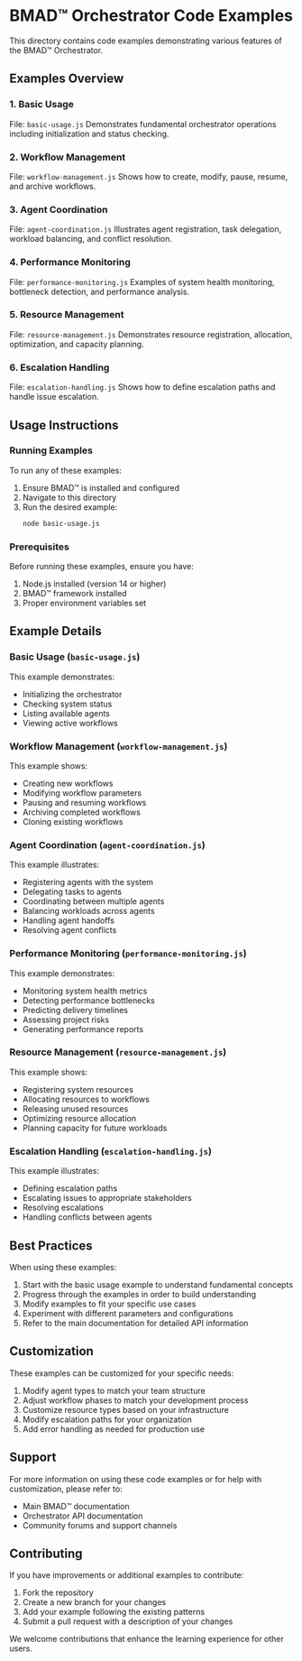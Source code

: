 # BMAD™ Orchestrator Code Examples

This directory contains code examples demonstrating various features of the BMAD™ Orchestrator.

## Examples Overview

### 1. Basic Usage
File: `basic-usage.js`
Demonstrates fundamental orchestrator operations including initialization and status checking.

### 2. Workflow Management
File: `workflow-management.js`
Shows how to create, modify, pause, resume, and archive workflows.

### 3. Agent Coordination
File: `agent-coordination.js`
Illustrates agent registration, task delegation, workload balancing, and conflict resolution.

### 4. Performance Monitoring
File: `performance-monitoring.js`
Examples of system health monitoring, bottleneck detection, and performance analysis.

### 5. Resource Management
File: `resource-management.js`
Demonstrates resource registration, allocation, optimization, and capacity planning.

### 6. Escalation Handling
File: `escalation-handling.js`
Shows how to define escalation paths and handle issue escalation.

## Usage Instructions

### Running Examples

To run any of these examples:

1. Ensure BMAD™ is installed and configured
2. Navigate to this directory
3. Run the desired example:
   ```bash
   node basic-usage.js
   ```

### Prerequisites

Before running these examples, ensure you have:
1. Node.js installed (version 14 or higher)
2. BMAD™ framework installed
3. Proper environment variables set

## Example Details

### Basic Usage (`basic-usage.js`)

This example demonstrates:
- Initializing the orchestrator
- Checking system status
- Listing available agents
- Viewing active workflows

### Workflow Management (`workflow-management.js`)

This example shows:
- Creating new workflows
- Modifying workflow parameters
- Pausing and resuming workflows
- Archiving completed workflows
- Cloning existing workflows

### Agent Coordination (`agent-coordination.js`)

This example illustrates:
- Registering agents with the system
- Delegating tasks to agents
- Coordinating between multiple agents
- Balancing workloads across agents
- Handling agent handoffs
- Resolving agent conflicts

### Performance Monitoring (`performance-monitoring.js`)

This example demonstrates:
- Monitoring system health metrics
- Detecting performance bottlenecks
- Predicting delivery timelines
- Assessing project risks
- Generating performance reports

### Resource Management (`resource-management.js`)

This example shows:
- Registering system resources
- Allocating resources to workflows
- Releasing unused resources
- Optimizing resource allocation
- Planning capacity for future workloads

### Escalation Handling (`escalation-handling.js`)

This example illustrates:
- Defining escalation paths
- Escalating issues to appropriate stakeholders
- Resolving escalations
- Handling conflicts between agents

## Best Practices

When using these examples:

1. Start with the basic usage example to understand fundamental concepts
2. Progress through the examples in order to build understanding
3. Modify examples to fit your specific use cases
4. Experiment with different parameters and configurations
5. Refer to the main documentation for detailed API information

## Customization

These examples can be customized for your specific needs:

1. Modify agent types to match your team structure
2. Adjust workflow phases to match your development process
3. Customize resource types based on your infrastructure
4. Modify escalation paths for your organization
5. Add error handling as needed for production use

## Support

For more information on using these code examples or for help with customization, please refer to:
- Main BMAD™ documentation
- Orchestrator API documentation
- Community forums and support channels

## Contributing

If you have improvements or additional examples to contribute:
1. Fork the repository
2. Create a new branch for your changes
3. Add your example following the existing patterns
4. Submit a pull request with a description of your changes

We welcome contributions that enhance the learning experience for other users.